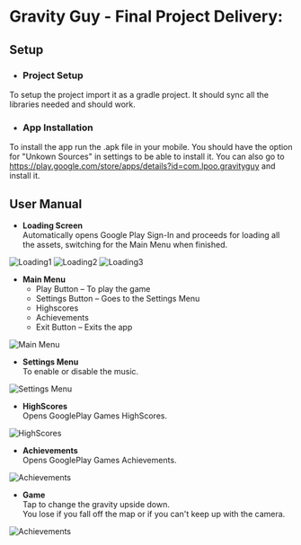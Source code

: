 # Gravity Guy - Final Project Delivery:


## **Setup**
* ### Project Setup
To setup the project import it as a gradle project. It should sync all the libraries needed and should work.

* ### App Installation
To install the app run the .apk file in your mobile. You should have the option for "Unkown Sources" in settings to be able to install it. You can also go to https://play.google.com/store/apps/details?id=com.lpoo.gravityguy and install it. 

## **User Manual**

* **Loading Screen**  
Automatically opens Google Play Sign-In and proceeds for loading all the assets, switching for the Main Menu when finished.  

![Loading1](https://cloud.githubusercontent.com/assets/19241121/26800067/ce7b7ee8-4a2f-11e7-9593-a51eb1c933ec.png)
![Loading2](https://cloud.githubusercontent.com/assets/19241121/26800070/ce858140-4a2f-11e7-9d9e-2b2d967118f2.png)
![Loading3](https://cloud.githubusercontent.com/assets/19241121/26800072/ce99284e-4a2f-11e7-94b1-67acd669d0b9.png)   
  
  
    
* **Main Menu**
    * Play Button – To play the game
    * Settings Button – Goes to the Settings Menu
    * Highscores
    * Achievements
    * Exit Button – Exits the app  
    
![Main Menu](https://cloud.githubusercontent.com/assets/19241121/26800063/ce429380-4a2f-11e7-971a-884114779d0e.png)   
  
  
  
* **Settings Menu**  
To enable or disable the music.  

![Settings Menu](https://cloud.githubusercontent.com/assets/19241121/26800065/ce774f8a-4a2f-11e7-848d-08b474cbf776.png) 


* **HighScores**  
Opens GooglePlay Games HighScores.  

![HighScores](https://cloud.githubusercontent.com/assets/19241121/26800071/ce860fd4-4a2f-11e7-8f94-1d24328f11e5.png) 

  
* **Achievements**   
Opens GooglePlay Games Achievements.    

![Achievements](https://cloud.githubusercontent.com/assets/19241121/26800064/ce6697ee-4a2f-11e7-8fab-910f3c1f008d.png)  
  
  
    
* **Game**   
Tap to change the gravity upside down.  
You lose if you fall off the map or if you can't keep up with the camera.  

![Achievements](https://cloud.githubusercontent.com/assets/19241121/26800069/ce800b3e-4a2f-11e7-9fc1-e3f6f5214e98.png)
    
    

